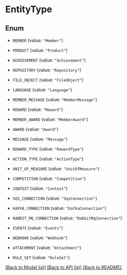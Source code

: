 # EntityType

## Enum


* `MEMBER` (value: `"Member"`)

* `PRODUCT` (value: `"Product"`)

* `ACHIEVEMENT` (value: `"Achievement"`)

* `REPOSITORY` (value: `"Repository"`)

* `FILE_OBJECT` (value: `"FileObject"`)

* `LANGUAGE` (value: `"Language"`)

* `MEMBER_MESSAGE` (value: `"MemberMessage"`)

* `REWARD` (value: `"Reward"`)

* `MEMBER_AWARD` (value: `"MemberAward"`)

* `AWARD` (value: `"Award"`)

* `MESSAGE` (value: `"Message"`)

* `REWARD_TYPE` (value: `"RewardType"`)

* `ACTION_TYPE` (value: `"ActionType"`)

* `UNIT_OF_MEASURE` (value: `"UnitOfMeasure"`)

* `COMPETITION` (value: `"Competition"`)

* `CONTEST` (value: `"Contest"`)

* `SQS_CONNECTION` (value: `"SqsConnection"`)

* `KAFKA_CONNECTION` (value: `"KafkaConnection"`)

* `RABBIT_MQ_CONNECTION` (value: `"RabbitMqConnection"`)

* `EVENTS` (value: `"Events"`)

* `WEBHOOK` (value: `"Webhook"`)

* `ATTACHMENT` (value: `"Attachment"`)

* `RULE_SET` (value: `"RuleSet"`)


[[Back to Model list]](../README.md#documentation-for-models) [[Back to API list]](../README.md#documentation-for-api-endpoints) [[Back to README]](../README.md)


